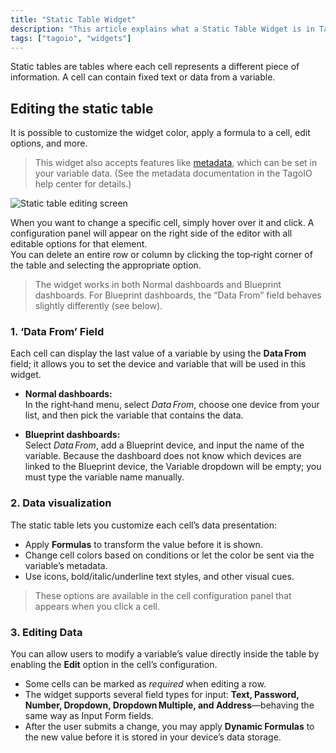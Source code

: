 ```yaml
---
title: "Static Table Widget"
description: "This article explains what a Static Table Widget is in TagoIO and how to edit its appearance and behavior, including customization options and features accepted by the widget."
tags: ["tagoio", "widgets"]
---
```

Static tables are tables where each cell represents a different piece of information. A cell can contain fixed text or data from a variable.

## Editing the static table
It is possible to customize the widget color, apply a formula to a cell, edit options, and more.

> This widget also accepts features like [metadata](/docs/tagoio/payload-parser/metadata), which can be set in your variable data. (See the metadata documentation in the TagoIO help center for details.)

![Static table editing screen](/docs_imagem/tagoio/static-table-widget-2.gif)

When you want to change a specific cell, simply hover over it and click. A configuration panel will appear on the right side of the editor with all editable options for that element.  
You can delete an entire row or column by clicking the top‑right corner of the table and selecting the appropriate option.

> The widget works in both Normal dashboards and Blueprint dashboards. For Blueprint dashboards, the “Data From” field behaves slightly differently (see below).


### 1. ‘Data From’ Field
Each cell can display the last value of a variable by using the **Data From** field; it allows you to set the device and variable that will be used in this widget.

- **Normal dashboards:**  
  In the right‑hand menu, select *Data From*, choose one device from your list, and then pick the variable that contains the data.

- **Blueprint dashboards:**  
  Select *Data From*, add a Blueprint device, and input the name of the variable. Because the dashboard does not know which devices are linked to the Blueprint device, the Variable dropdown will be empty; you must type the variable name manually.

### 2. Data visualization
The static table lets you customize each cell’s data presentation:

- Apply **Formulas** to transform the value before it is shown.
- Change cell colors based on conditions or let the color be sent via the variable’s metadata.
- Use icons, bold/italic/underline text styles, and other visual cues.

> These options are available in the cell configuration panel that appears when you click a cell.

### 3. Editing Data
You can allow users to modify a variable’s value directly inside the table by enabling the **Edit** option in the cell’s configuration.  

- Some cells can be marked as *required* when editing a row.
- The widget supports several field types for input: **Text, Password, Number, Dropdown, Dropdown Multiple, and Address**—behaving the same way as Input Form fields.
- After the user submits a change, you may apply **Dynamic Formulas** to the new value before it is stored in your device’s data storage.
